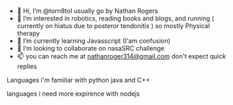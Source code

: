 - 👋 Hi, I’m @torn8toI usually go by Nathan Rogers
- 👀 I’m interested in robotics, reading books and blogs, and running ( currently on hiatus due to posteror tendonitis ) so mostly Physical therapy
- 🌱 I’m currently learning Javasscript (I'am confusion)
- 💞️ I’m looking to collaborate on nasaSRC challenge
- 📫 you can reach me at nathanroger314@gmail.com don't expect quick replies 

Languages i'm familiar with python java and C++

languages i need more expirence with nodejs


<!---
torn8to/torn8to is a ✨ special ✨ repository because its `README.md` (this file) appears on your GitHub profile.
You can click the Preview link to take a look at your changes.
--->
